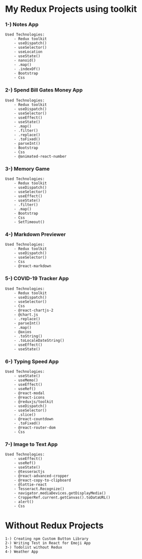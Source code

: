 # My Redux Projects using toolkit 

### 1-) Notes App

    Used Technologies:
        - Redux toolkit
        - useDispatch()
        - useSelector()
        - useLocation
        - useState()
        - nanoid()
        - .map()
        - .indexOf()
        - Bootstrap
        - Css

### 2-) Spend Bill Gates Money App

    Used Technologies:
        - Redux toolkit
        - useDispatch()
        - useSelector()
        - useEffect()
        - useState()
        - .map()
        - .filter()
        - .replace()
        - .toFixed()
        - parseInt()
        - Bootstrap
        - Css
        - @animated-react-number

### 3-) Memory Game

    Used Technologies:
        - Redux toolkit
        - useDispatch()
        - useSelector()
        - useEffect()
        - useState()
        - .filter()
        - .map()
        - Bootstrap
        - Css
        - SetTimeout()

### 4-) Markdown Previewer

    Used Technologies:
        - Redux toolkit
        - useDispatch()
        - useSelector()
        - Css
        - @react-markdown

### 5-) COVID-19 Tracker App

    Used Technologies:
        - Redux toolkit
        - useDispatch()
        - useSelector()
        - Css
        - @react-chartjs-2
        - @chart.js
        - .replace()
        - parseInt()
        - .map()
        - @axios
        - .toString()
        - .toLocaleDateString()
        - useEffect()
        - useState()

### 6-) Typing Speed App

    Used Technologies:
        - useState()
        - useMemo()
        - useEffect()
        - useRef()
        - @react-modal
        - @react-icons
        - @reduxjs/toolkit
        - useDispatch()
        - useSelector()
        - .slice()
        - @react-countdown
        - .toFixed()
        - @react-router-dom
        - Css

### 7-) Image to Text App

    Used Technologies:
        - useEffect()
        - useRef()
        - useState()
        - @tesseractjs
        - @react-advanced-cropper
        - @react-copy-to-clipboard
        - @lottie-react
        - Tesseract.Recognize()
        - navigator.mediaDevices.getDisplayMedia()
        - CropperRef.current.getCanvas().toDataURL()
        - alert()
        - Css

# Without Redux Projects

    1-) Creating npm Custom Button Library
    2-) Writing Test in React for Emoji App
    3-) Todolist without Redux
    4-) Weather App
